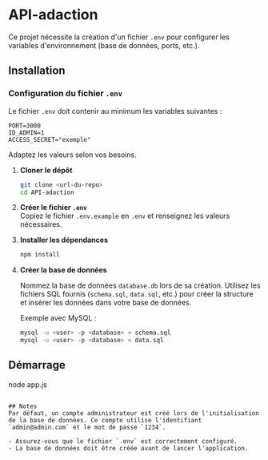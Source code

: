 # API-adaction

Ce projet nécessite la création d'un fichier `.env` pour configurer les variables d'environnement (base de données, ports, etc.).

## Installation

### Configuration du fichier `.env`

Le fichier `.env` doit contenir au minimum les variables suivantes :

```env
PORT=3000
ID_ADMIN=1
ACCESS_SECRET="exemple"
```

Adaptez les valeurs selon vos besoins.

1. **Cloner le dépôt**  
    ```bash
    git clone <url-du-repo>
    cd API-adaction
    ```

2. **Créer le fichier `.env`**  
    Copiez le fichier `.env.example` en `.env` et renseignez les valeurs nécessaires.

3. **Installer les dépendances**  
    ```bash
    npm install
    ```

4. **Créer la base de données**  

    Nommez la base de données `database.db` lors de sa création.
    Utilisez les fichiers SQL fournis (`schema.sql`, `data.sql`, etc.) pour créer la structure et insérer les données dans votre base de données.

    Exemple avec MySQL :
    ```bash
    mysql -u <user> -p <database> < schema.sql
    mysql -u <user> -p <database> < data.sql
    ```

## Démarrage

node app.js
```

## Notes
Par défaut, un compte administrateur est créé lors de l'initialisation de la base de données. Ce compte utilise l'identifiant `admin@admin.com` et le mot de passe `1234`.

- Assurez-vous que le fichier `.env` est correctement configuré.
- La base de données doit être créée avant de lancer l'application.
